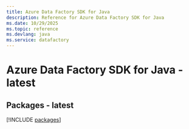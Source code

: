 ```yaml
---
title: Azure Data Factory SDK for Java
description: Reference for Azure Data Factory SDK for Java
ms.date: 10/29/2025
ms.topic: reference
ms.devlang: java
ms.service: datafactory
---
```

# Azure Data Factory SDK for Java - latest
## Packages - latest
[!INCLUDE [packages](data-factory-index.md)]